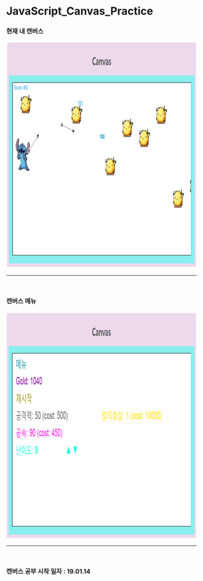 ﻿# JavaScript_Canvas_Practice

### 현재 내 캔버스
[<img src = "https://raw.githubusercontent.com/SeoHyeonMyeong/JavaScript_Canvas_Practice/master/images/canvas1.PNG" height="600" title="Canvas">](https://seohyeonmyeong.github.io/JavaScript_Canvas_Practice/canvas.html)

***
&nbsp;

### 캔버스 메뉴
[<img src = "https://raw.githubusercontent.com/SeoHyeonMyeong/JavaScript_Canvas_Practice/master/images/Canvas2.png" height="600" title="Canvas">](https://seohyeonmyeong.github.io/JavaScript_Canvas_Practice/canvas.html)

***
&nbsp;



### 캔버스 공부 시작 일자 : 19.01.14
